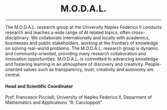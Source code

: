 
<div align="center">

# M.O.D.A.L. 

<hr style="height:1px; border:none; color:#333; background-color:#333;">

</div>


The M.O.D.A.L. research group at the University Naples Federico II conducts research and teaches a wide range of AI related topics, often cross-disciplinary. We collaborate internationally and locally with academics, businesses and public stakeholders, working at the frontiers of knowledge on solving real-world problems. The M.O.D.A.L. research group is dynamic and community-oriented, providing many research collaboration and innovation opportunities. M.O.D.A.L. is committed to advancing knowledge and fostering learning in an atmosphere of discovery and creativity. People-oriented values such as transparency, trust, creativity and autonomy are central.

#### Head and Scientific Coordinator

Prof. Francesco Piccialli, University of Naples Federico II, Deparment of Mathematics and Applications "R. Caccioppoli"


